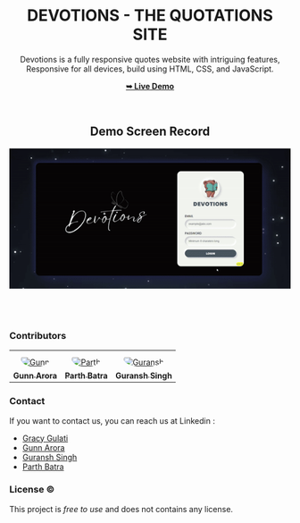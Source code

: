 <div align="center">
  
<h1 align="center">DEVOTIONS - THE QUOTATIONS SITE </h1>

  Devotions is a fully responsive quotes website with intriguing features, <br /> Responsive for all devices, build using HTML, CSS, and JavaScript.

  <a href="https://gracygulati7.github.io/DEVOTIONS/"><strong>➥ Live Demo</strong></a>

<br />

<h2>Demo Screen Record</h2>

![Devotions Demo](https://github.com/gracygulati7/DEVOTIONS/blob/main/live%20demo.gif)

</div>

<br><br>

### Contributors

<table>
<tr>
    <td align="center" style="word-wrap: break-word; width: 150.0; height: 150.0">
        <a href=https://github.com/gunn333>
            <img src=https://avatars.githubusercontent.com/u/122155330?v=4 v=4 width="100;"  style="border-radius:50%;align-items:center;justify-content:center;overflow:hidden;padding-top:10px" alt=Gunn Arora/>
            <br />
            <sub style="font-size:14px"><b>Gunn Arora</b></sub>
        </a>
    </td>
    <td align="center" style="word-wrap: break-word; width: 150.0; height: 150.0">
        <a href=https://github.com/par-987>
            <img src=https://avatars.githubusercontent.com/u/123724823?v=4 width="100;"  style="border-radius:50%;align-items:center;justify-content:center;overflow:hidden;padding-top:10px" alt=Parth Batra/>
            <br />
            <sub style="font-size:14px"><b>Parth Batra</b></sub>
        </a>
    </td>
    <td align="center" style="word-wrap: break-word; width: 150.0; height: 150.0">
        <a href=https://github.com/Guranshsingh5911> 
            <img src=https://avatars.githubusercontent.com/u/124994083?v=4 width="100;"  style="border-radius:50%;align-items:center;justify-content:center;overflow:hidden;padding-top:10px" alt=Guransh Singh/>
            <br />
            <sub style="font-size:14px"><b>Guransh Singh</b></sub>
        </a>
    </td>
</tr>
</table>


### Contact

If you want to contact us, you can reach us at Linkedin : 

- [Gracy Gulati](https://www.linkedin.com/in/gracy-gulati-956061292/)
- [Gunn Arora](https://www.linkedin.com/in/gunn-arora-3a0a9b291/)
- [Guransh Singh](https://www.linkedin.com/in/guransh-singh-336b4a254/)
- [Parth Batra](https://www.linkedin.com/in/parth-batra-1aa633259/)


### License ©

This project is *free to use* and does not contains any license.

